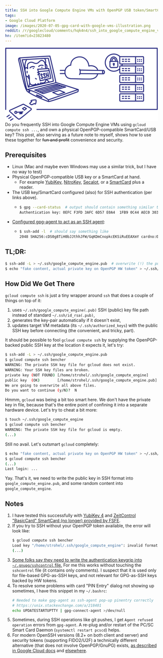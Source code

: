 ```yaml
---
title: SSH into Google Compute Engine VMs with OpenPGP USB token/SmartCard
tags:
- Google Cloud Platform
image: /images/2020-07-05-gpg-card-with-google-vms-illustration.png
reddit: /r/googlecloud/comments/hqk4n4/ssh_into_google_compute_engine_vms_with_openpgp/
hn: /item?id=23823480
---
```


![illustration](/images/2020-07-05-gpg-card-with-google-vms-illustration.png)
Do you frequently SSH into Google Compute Engine VMs using `gcloud compute ssh ...`, and own a
physical OpenPGP-compatible SmartCard/USB key? This post, also serving as a future note to myself,
shows how to use these together for ~~fun and profit~~ convenience and security.

## Prerequisites

- Linux (Mac and maybe even Windows may use a similar trick, but I have no way to test)
- Physical OpenPGP-compatible USB key or a SmartCard at hand.
  - For example [YubiKey](https://support.yubico.com/support/solutions/articles/15000006420-using-your-yubikey-with-openpgp),
    [NitroKey](https://www.nitrokey.com/documentation/openpgp-create-backup),
    [Secalot](https://www.secalot.com/documentation/openpgp-smart-card/),
    or a [SmartCard](https://en.wikipedia.org/wiki/OpenPGP_card) plus a reader.
- The USB key/SmartCard configured (also) for SSH authentication (per links above).
  - ```bash
    $ gpg --card-status  # output should contain something similar to
    Authentication key: 0EFC F3FD 3AFC 6D57 E0A4  1FB9 0C44 AEC0 3034 55E0
    ```
- [Configured gpg-agent to act as an SSH agent](https://www.bootc.net/archives/2013/06/09/my-perfect-gnupg-ssh-agent-setup/):
  - ```bash
    $ ssh-add -l  # should say something like
    2048 SHA256:cDS0g8TiH0bJJthhJFW/GqKDmCnopkcEKSiRuEEAXmY cardno:000000012345 (RSA)
    ```

## TL;DR:

```bash
$ ssh-add -L > ~/.ssh/google_compute_engine.pub  # overwrite (!) the public key with OpenPGP one
$ echo "fake content, actual private key on OpenPGP HW token" > ~/.ssh/google_compute_engine
```

## How Did We Get There

`gcloud compute ssh` is just a tiny wrapper around `ssh` that does a couple of things on top of it:
1. uses `~/.ssh/google_compute_engine(.pub)` SSH (public) key file path instead of standard
   `~/.ssh/id_rsa(.pub)`,
2. generates the key-pair automatically if it doesn't exist,
3. updates target VM metadata (its `~/.ssh/authorized_keys`) with the public SSH key before
   connecting (the convenient, and tricky, part).

It should be possible to fool `gcloud compute ssh` by supplying the OpenPGP-backed public SSH key
at the location it expects it, let's try:

```bash
$ ssh-add -L > ~/.ssh/google_compute_engine.pub
$ gcloud compute ssh bencher
WARNING: The private SSH key file for gcloud does not exist.
WARNING: Your SSH key files are broken.
private key (NOT FOUND) [/home/strohel/.ssh/google_compute_engine]
public key  (OK)        [/home/strohel/.ssh/google_compute_engine.pub]
We are going to overwrite all above files.
Do you want to continue (y/N)?  N
```

Hmmm, `gcloud` was being a bit too smart here. We don't have the private key in file, because that's
the entire point of confining it into a separate hardware device. Let's try to cheat a bit more:

```bash
$ touch ~/.ssh/google_compute_engine
$ gcloud compute ssh bencher
WARNING: The private SSH key file for gcloud is empty.
(...)
```

Still no avail. Let's outsmart `gcloud` completely:

```bash
$ echo "fake content, actual private key on OpenPGP HW token" > ~/.ssh/google_compute_engine
$ gcloud compute ssh bencher
(...)
Last login: ...
```

Yay. That's it, we need to write the public key in SSH format into `google_compute_engine.pub`, and
some random content into `google_compute_engine`.

## Notes

1. I have tested this successfully with [YubiKey 4](https://support.yubico.com/support/solutions/articles/15000006486-yubikey-4)
   and [ZeitControl "BasicCard" SmartCard (no longer) provided by FSFE](https://fsfe.org/news/2017/news-20171116-01.en.html).
1. If you try to SSH without your OpenPGP token available, the error will look like:
   ```bash
   $ gcloud compute ssh bencher
   Load key "/home/strohel/.ssh/google_compute_engine": invalid format
   (...)
   ```
1. [Some folks say they need to write the authentication keygrip into `~/.gnupg/sshcontrol` file.](
   https://stackoverflow.com/a/48922829/4345715) For me this works without touching the `sshcontrol`
   file (it contains only comments). I suspect that it is used only for file-based GPG-as-SSH keys,
   and not relevant for GPG-as-SSH keys backed by HW tokens.
1. To resolve some problems with card "PIN Entry" dialog not showing up sometimes, I have this
   snippet in my `~/.bashrc`:
   ```bash
   # Needed to make gpg-agent as ssh-agent pop-up pinentry correctly
   # https://unix.stackexchange.com/a/218401
   echo UPDATESTARTUPTTY | gpg-connect-agent >/dev/null
   ```
1. Sometimes, during SSH operations like git pushes, I get `Agent refused operation` errors from
   `gpg-agent`. A re-plug and/or restart of the PC/SC Smart Card Daemon (`systemctl restart pcscd`)
   helps.
1. For modern OpenSSH versions (8.2+ on both client and server) and security tokens (supporting
   FIDO2/U2F) a technically different alternative (that does not involve OpenPGP/GnuPG) exists, [as
   described in Google Cloud docs](https://cloud.google.com/compute/docs/tutorials/ssh-with-sk) and
   [elsewhere](https://www.stavros.io/posts/u2f-fido2-with-ssh/).
